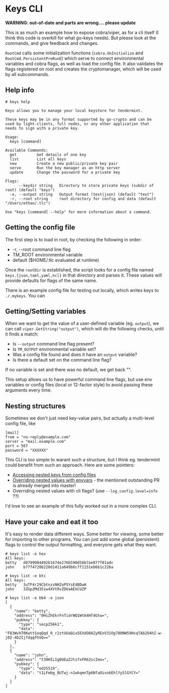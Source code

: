 # Keys CLI

**WARNING: out-of-date and parts are wrong.... please update**

This is as much an example how to expose cobra/viper, as for a cli itself
(I think this code is overkill for what go-keys needs). But please look at
the commands, and give feedback and changes.

`RootCmd` calls some initialization functions (`cobra.OnInitialize` and `RootCmd.PersistentPreRunE`) which serve to connect environmental variables and cobra flags, as well as load the config file. It also validates the flags registered on root and creates the cryptomanager, which will be used by all subcommands.

## Help info

```
# keys help

Keys allows you to manage your local keystore for tendermint.

These keys may be in any format supported by go-crypto and can be
used by light-clients, full nodes, or any other application that
needs to sign with a private key.

Usage:
  keys [command]

Available Commands:
  get         Get details of one key
  list        List all keys
  new         Create a new public/private key pair
  serve       Run the key manager as an http server
  update      Change the password for a private key

Flags:
      --keydir string   Directory to store private keys (subdir of root) (default "keys")
  -o, --output string   Output format (text|json) (default "text")
  -r, --root string     root directory for config and data (default "/Users/ethan/.tlc")

Use "keys [command] --help" for more information about a command.
```

## Getting the config file

The first step is to load in root, by checking the following in order:

* -r, --root command line flag
* TM_ROOT environmental variable
* default ($HOME/.tlc evaluated at runtime)

Once the `rootDir` is established, the script looks for a config file named `keys.{json,toml,yaml,hcl}` in that directory and parses it.  These values will provide defaults for flags of the same name.

There is an example config file for testing out locally, which writes keys to `./.mykeys`.  You can

## Getting/Setting variables

When we want to get the value of a user-defined variable (eg. `output`), we can call `viper.GetString("output")`, which will do the following checks, until it finds a match:

* Is `--output` command line flag present?
* Is `TM_OUTPUT` environmental variable set?
* Was a config file found and does it have an `output` variable?
* Is there a default set on the command line flag?

If no variable is set and there was no default, we get back "".

This setup allows us to have powerful command line flags, but use env variables or config files (local or 12-factor style) to avoid passing these arguments every time.

## Nesting structures

Sometimes we don't just need key-value pairs, but actually a multi-level config file, like

```
[mail]
from = "no-reply@example.com"
server = "mail.example.com"
port = 567
password = "XXXXXX"
```

This CLI is too simple to warant such a structure, but I think eg. tendermint could benefit from such an approach.  Here are some pointers:

* [Accessing nested keys from config files](https://github.com/spf13/viper#accessing-nested-keys)
* [Overriding nested values with envvars](https://www.netlify.com/blog/2016/09/06/creating-a-microservice-boilerplate-in-go/#nested-config-values) - the mentioned outstanding PR is already merged into master!
* Overriding nested values with cli flags? (use `--log_config.level=info` ??)

I'd love to see an example of this fully worked out in a more complex CLI.

## Have your cake and eat it too

It's easy to render data different ways.  Some better for viewing, some better for importing to other programs.  You can just add some global (persistent) flags to control the output formatting, and everyone gets what they want.

```
# keys list -e hex
All keys:
betty   d0789984492b1674e276b590d56b7ae077f81adc
john    b77f4720b220d1411a649b6c7f1151eb6b1c226a

# keys list -e btc
All keys:
betty   3uTF4r29CbtnzsNHZoPSYsE4BDwH
john    3ZGp2Md35iw4XVtRvZDUaAEkCUZP

# keys list -e b64 -o json
[
  {
    "name": "betty",
    "address": "0HiZhEkrFnTidrWQ1Wt64Hf4Gtw=",
    "pubkey": {
      "type": "secp256k1",
      "data": "F83WvhT0KwttSoqQqd_0_r2ztUUaQix5EXdO8AZyREoV31Og780NW59HsqTAb2O4hZ-w-j0Z-4b2IjfdqqfhVQ=="
    }
  },
  {
    "name": "john",
    "address": "t39HILIg0UEaZJtsfxFR62scImo=",
    "pubkey": {
      "type": "ed25519",
      "data": "t1LFmbg_8UTwj-n1wkqmnTp6NfaOivokEhlYySlGYCY="
    }
  }
]
```
